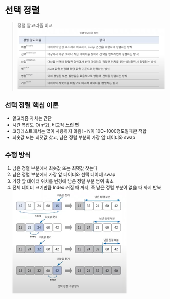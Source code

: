 # 선택 정렬

> 정렬 알고리즘 비교
![img.png](img/06_sort_table.png)

## 선택 정렬 핵심 이론
- 알고리즘 자체는 간단
- 시간 복잡도 O(n^2), 비교적 **느린 편**
- 코딩테스트에서는 많이 사용하지 않음! - N이 100~1000정도일때만 적합
- 최솟값 또는 최댓값 찾고, 남은 정렬 부분의 가장 앞 데이터와 swap

## 수행 방식
1. 남은 정렬 부분에서 최솟값 또는 최댓값 찾는다
2. 남은 정렬 부분에서 가장 앞 데이터와 선택 데이터 swap
3. 가장 앞 데이터 위치를 변경에 남은 정렬 부분 범위 축소
4. 전체 데이터 크기만큼 Index 커질 때 까지, 즉 남은 정렬 부분이 없을 때 까지 반복
![img.png](img/07_selection.png)